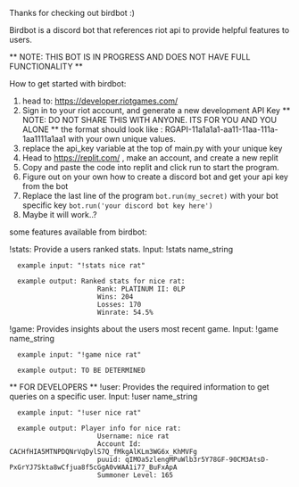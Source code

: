 Thanks for checking out birdbot :)

Birdbot is a discord bot that references riot api to provide helpful features to users.

** NOTE: THIS BOT IS IN PROGRESS AND DOES NOT HAVE FULL FUNCTIONALITY **

How to get started with birdbot:
1. head to: https://developer.riotgames.com/
2. Sign in to your riot account, and generate a new development API Key
  ** NOTE: DO NOT SHARE THIS WITH ANYONE. ITS FOR YOU AND YOU ALONE **
  the format should look like : RGAPI-11a1a1a1-aa11-11aa-111a-1aa1111a1aa1 with your own unique values.
3. replace the api_key variable at the top of main.py with your unique key
4. Head to https://replit.com/ , make an account, and create a new replit
5. Copy and paste the code into replit and click run to start the program.
6. Figure out on your own how to create a discord bot and get your api key from the bot
7. Replace the last line of the program
 `` bot.run(my_secret) ``
 with your bot specific key
`` bot.run('your discord bot key here') ``
8. Maybe it will work..?





some features available from birdbot:

  !stats:
    Provide a users ranked stats. Input: !stats name_string

      example input: "!stats nice rat"

      example output: Ranked stats for nice rat: 
                          Rank: PLATINUM II: 0LP 
                          Wins: 204 
                          Losses: 170 
                          Winrate: 54.5%

  !game:
    Provides insights about the users most recent game. Input: !game name_string

      example input: "!game nice rat"

      example output: TO BE DETERMINED

  ** FOR DEVELOPERS **
  !user:
    Provides the required information to get queries on a specific user. Input: !user name_string

      example input: "!user nice rat"

      example output: Player info for nice rat: 
                          Username: nice rat 
                          Account Id: CACHfHIA5MTNPDQNrVqDylS7Q_fMkgAlKLm3WG6x_KhMVFg 
                          puuid: qIMOa5zlengMPuWlb3r5Y78GF-90CM3AtsD-PxGrYJ7Skta8wCfjua8f5cGgA0vWAA1i77_BuFxApA 
                          Summoner Level: 165
